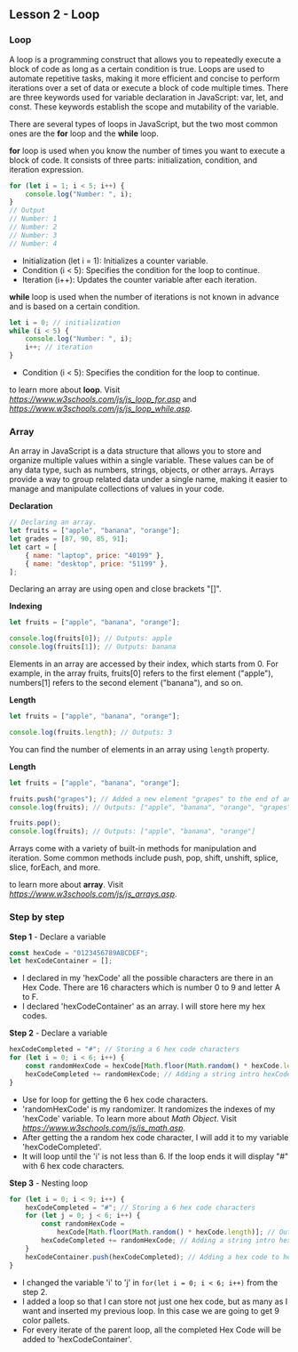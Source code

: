 ## Lesson 2 - Loop

### Loop

A loop is a programming construct that allows you to repeatedly execute a block of code as long as a certain condition is true. Loops are used to automate repetitive tasks, making it more efficient and concise to perform iterations over a set of data or execute a block of code multiple times.
There are three keywords used for variable declaration in JavaScript: var, let, and const. These keywords establish the scope and mutability of the variable.

There are several types of loops in JavaScript, but the two most common ones are the **for** loop and the **while** loop.

**for** loop is used when you know the number of times you want to execute a block of code. It consists of three parts: initialization, condition, and iteration expression.

```javascript
for (let i = 1; i < 5; i++) {
    console.log("Number: ", i);
}
// Output
// Number: 1
// Number: 2
// Number: 3
// Number: 4
```

-   Initialization (let i = 1): Initializes a counter variable.
-   Condition (i < 5): Specifies the condition for the loop to continue.
-   Iteration (i++): Updates the counter variable after each iteration.

**while** loop is used when the number of iterations is not known in advance and is based on a certain condition.

```javascript
let i = 0; // initialization
while (i < 5) {
    console.log("Number: ", i);
    i++; // iteration
}
```

-   Condition (i < 5): Specifies the condition for the loop to continue.

to learn more about **loop**. Visit *https://www.w3schools.com/js/js_loop_for.asp* and *https://www.w3schools.com/js/js_loop_while.asp*.

### Array

An array in JavaScript is a data structure that allows you to store and organize multiple values within a single variable. These values can be of any data type, such as numbers, strings, objects, or other arrays. Arrays provide a way to group related data under a single name, making it easier to manage and manipulate collections of values in your code.

**Declaration**

```javascript
// Declaring an array.
let fruits = ["apple", "banana", "orange"];
let grades = [87, 90, 85, 91];
let cart = [
    { name: "laptop", price: "40199" },
    { name: "desktop", price: "51199" },
];
```

Declaring an array are using open and close brackets "[]".

**Indexing**

```javascript
let fruits = ["apple", "banana", "orange"];

console.log(fruits[0]); // Outputs: apple
console.log(fruits[1]); // Outputs: banana
```

Elements in an array are accessed by their index, which starts from 0. For example, in the array fruits, fruits[0] refers to the first element ("apple"), numbers[1] refers to the second element ("banana"), and so on.

**Length**

```javascript
let fruits = ["apple", "banana", "orange"];

console.log(fruits.length); // Outputs: 3
```

You can find the number of elements in an array using `length` property.

**Length**

```javascript
let fruits = ["apple", "banana", "orange"];

fruits.push("grapes"); // Added a new element "grapes" to the end of an array.
console.log(fruits); // Outputs: ["apple", "banana", "orange", "grapes"]

fruits.pop();
console.log(fruits); // Outputs: ["apple", "banana", "orange"]
```

Arrays come with a variety of built-in methods for manipulation and iteration. Some common methods include push, pop, shift, unshift, splice, slice, forEach, and more.

to learn more about **array**. Visit *https://www.w3schools.com/js/js_arrays.asp*.

### Step by step

**Step 1** - Declare a variable

```javascript
const hexCode = "0123456789ABCDEF";
let hexCodeContainer = [];
```

-   I declared in my 'hexCode' all the possible characters are there in an Hex Code. There are 16 characters which is number 0 to 9 and letter A to F.
-   I declared 'hexCodeContainer' as an array. I will store here my hex codes.

**Step 2** - Declare a variable

```javascript
hexCodeCompleted = "#"; // Storing a 6 hex code characters
for (let i = 0; i < 6; i++) {
    const randomHexCode = hexCode[Math.floor(Math.random() * hexCode.length)]; // Outputs a random hex code character.
    hexCodeCompleted += randomHexCode; // Adding a string intro hexCodeCompleted
}
```

-   Use for loop for getting the 6 hex code characters.
-   'randomHexCode' is my randomizer. It randomizes the indexes of my 'hexCode' variable. To learn more about _Math Object_. Visit *https://www.w3schools.com/js/js_math.asp*.
-   After getting the a random hex code character, I will add it to my variable 'hexCodeCompleted'.
-   It will loop until the 'i' is not less than 6. If the loop ends it will display "#" with 6 hex code characters.

**Step 3** - Nesting loop

```javascript
for (let i = 0; i < 9; i++) {
    hexCodeCompleted = "#"; // Storing a 6 hex code characters
    for (let j = 0; j < 6; i++) {
        const randomHexCode =
            hexCode[Math.floor(Math.random() * hexCode.length)]; // Outputs a random hex code character.
        hexCodeCompleted += randomHexCode; // Adding a string intro hexCodeCompleted
    }
    hexCodeContainer.push(hexCodeCompleted); // Adding a hex code to hex code container using array.push().
}
```

-   I changed the variable 'i' to 'j' in `for(let i = 0; i < 6; i++)` from the step 2.
-   I added a loop so that I can store not just one hex code, but as many as I want and inserted my previous loop. In this case we are going to get 9 color pallets.
-   For every iterate of the parent loop, all the completed Hex Code will be added to 'hexCodeContainer'.
